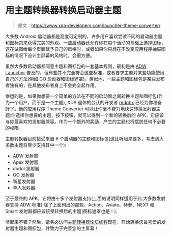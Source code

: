 # 用主题转换器转换启动器主题

> 原文：<https://www.xda-developers.com/launcher-theme-converter/>

大多数 Android 启动器都是高度可定制的，许多用户喜欢尝试不同的启动器主题和图标包来获得完美的外观。一些启动器还允许你在每个活动的基础上选择图标，这在试图给每个页面赋予自己的风格时，或者如果你只想在不改变应用程序抽屉图标的情况下设计主屏幕的风格时，会很方便。

虽然大多数启动器都同意主题和图标包的一套基本规则，最初是由 [ADW Launcher](http://adwthings.com/launcher/adw-theming-guide/#themesetup) 普及的，但有些并不完全符合这些标准，或者要求主题对某些功能使用自己的方法(例如 GO 启动器和图标遮罩)。类似地，一些主题和图标包是某些发布者独有的，在其他发布者身上不会完全起作用。

幸运的是，如果你想要一个简单的方法在不同的启动器之间转换主题和图标包(作为一个用户，而不是一个主题), XDA 退休的公认的开发者 [redphx](http://forum.xda-developers.com/member.php?u=2805145) 已经为你准备好了。他的应用程序 Theme Converter 可以让你毫不费力地快速转换发射器主题:你选择你想要的主题，按下按钮，就可以得到一个新的转换后的 APK，它应该与你最喜欢的发射器兼容。作为一个额外的奖励，产生的主题也将摆脱任何不必要的权限。

主题转换器目前接受来自 6 个启动器的主题和图标包(这比听起来要多，考虑到大多数主题将至少支持其中一个):

*   ADW 发射器
*   Apex 发射器
*   dodol 发射器
*   GO 发射器
*   新星发射器
*   单人发射器

至于最终的 APK，它将由十多个发射器支持(上面的说明同样适用于此:大多数发射器支持 ADW 标准):除了上面列出的那些，Action、Aviate、赫萝、NEXT 和 Smart 发射器都应该接受转换后的主题(图标遮罩也是！).

听起来不错？然后，请务必访问[主题转换器论坛线程](http://forum.xda-developers.com/android/apps-games/app-theme-converter-convert-themes-one-t2919891)现在，开始转换您最喜爱的发射器主题和图标包，并致力于完善您的主屏幕！
